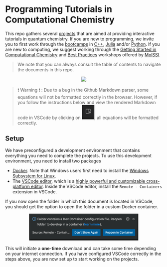 # Programming Tutorials in Computational Chemistry

This repo gathers several [projects](projects/README.md) that are aimed at providing interactive tutorials in quantum chemistry. If you are new to programming, we invite you to first work through the [bootcamps](bootcamps/README.md) in [C++](bootcamps/cpp/README.md), [Julia](bootcamps/julia/README.md) and/or [Python](bootcamps/python/README.md). If you are new to computing, we suggest working through the [Getting Started in Computational Chemistry](https://education.molssi.org/getting-started-computational-chemistry/) and [Best Practices](https://education.molssi.org/python-package-best-practices/) workshops offered by [MolSSI](https://molssi.org/).

> We note that you can always consult the table of contents to navigate the documents in this repo.
<p align="center">
<img src="img/toc.webp" width="500">
</p>

> :exclamation: Warning :exclamation: : Due to a bug in the Github Markdown parser, some equations will not be formatted correctly in the browser. However, if you follow the instructions below and view the rendered Markdown code in VSCode by clicking on <img src="img/preview.png" width="40">, all equations will be formatted correctly.

## Setup

We have preconfigured a development environment that contains everything you need to complete the projects. To use this development environment, you need to install two packages

- [Docker](https://www.docker.com/). Note that Windows users first need to install the [Windows Subsystem for Linux](https://docs.microsoft.com/en-us/windows/wsl/install).
- The [VSCode editor](https://code.visualstudio.com/), which is a [highly powerful and customizable cross-platform editor](https://code.visualstudio.com/docs/getstarted/introvideos). Inside the VSCode editor, install the `Remote - Containers` extension in VSCode. 

If you now open the folder in which this document is located in VSCode, you should get the option to open the folder in a custom Docker container.

<p align="center">
<img src="img/vscode-container.png" width="350">
</p>

This will initiate a **one-time** download and can take some time depending on your internet connection. If you have configured VSCode correctly in the steps above, you are now set up to start working on the projects.

